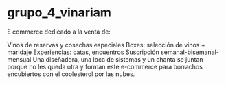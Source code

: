 # grupo_4_vinariam

E commerce dedicado a la venta de:

Vinos de reservas y cosechas especiales
Boxes: selección de vinos + maridaje
Experiencias: catas, encuentros
Suscripción semanal-bisemanal-mensual
Una diseñadora, una loca de sistemas y un chanta se juntan porque no les queda otra y forman este e-commerce para borrachos encubiertos con el coolesterol por las nubes.
